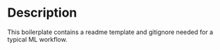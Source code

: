 # Description

This boilerplate contains a readme template and gitignore needed for a typical ML workflow.
